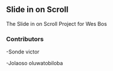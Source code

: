## Slide in on Scroll 

The Slide in on Scroll Project for Wes Bos  

### Contributors 
-Sonde victor

-Jolaoso oluwatobiloba
